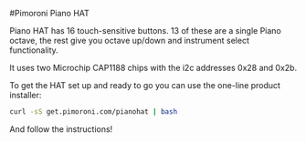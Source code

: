 <!--
---
name: Piano HAT
class: board
type: instrument
formfactor: HAT
image: 'piano-hat.png'
manufacturer: Pimoroni
description: A tiny Pi piano with 16 touch-sensitive buttons
url: http://shop.pimoroni.com/products/drum-hat
github: https://github.com/pimoroni/piano-hat
buy: https://shop.pimoroni.com/products/piano-hat
pincount: 40
eeprom: yes
pin:
  '3':
    mode: i2c
  '5':
    mode: i2c
  '7':
    name: Alert A
    mode: input
  '11':
    name: Reset A
    mode: output
  '13':
    name: Alert B
    mode: input
  '15':
    name: Reset B
    mode: output
i2c:
  '0x28':
    name: Cap Touch A
    device: cap1188
  '0x2b':
    name: Cap Touch B
    device: cap1188
-->
#Pimoroni Piano HAT

Piano HAT has 16 touch-sensitive buttons. 13 of these are a single Piano octave, the rest give you octave up/down and instrument select functionality.

It uses two Microchip CAP1188 chips with the i2c addresses 0x28 and 0x2b.

To get the HAT set up and ready to go you can use the one-line product installer:

```bash
curl -sS get.pimoroni.com/pianohat | bash
```

And follow the instructions!
